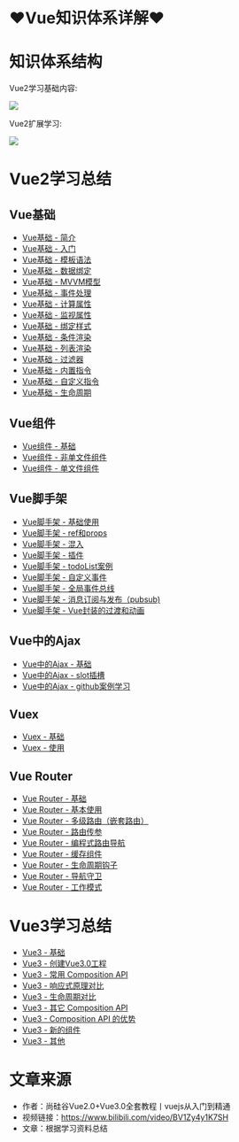 # ♥Vue知识体系详解♥

# 知识体系结构

Vue2学习基础内容:

![](/_images/vue/Vue2学习基础内容.png)

Vue2扩展学习:

![](/_images/vue/Vue2扩展学习.png)

# Vue2学习总结

## Vue基础

* [Vue基础 - 简介](/md/vue/vue2/basic/basic-concept.md)
* [Vue基础 - 入门](/md/vue/vue2/basic/basic-use.md)
* [Vue基础 - 模板语法](/md/vue/vue2/basic/basic-template-syntax.md)
* [Vue基础 - 数据绑定](/md/vue/vue2/basic/basic-data-bind.md)
* [Vue基础 - MVVM模型](/md/vue/vue2/basic/basic-mvvm.md)
* [Vue基础 - 事件处理](/md/vue/vue2/basic/basic-event-handler.md)
* [Vue基础 - 计算属性](/md/vue/vue2/basic/basic-compute-property.md)
* [Vue基础 - 监视属性](/md/vue/vue2/basic/basic-watch-property.md)
* [Vue基础 - 绑定样式](/md/vue/vue2/basic/basic-bind-style.md)
* [Vue基础 - 条件渲染](/md/vue/vue2/basic/basic-condition-render.md)
* [Vue基础 - 列表渲染](/md/vue/vue2/basic/basic-list-render.md)
* [Vue基础 - 过滤器](/md/vue/vue2/basic/basic-filter.md)
* [Vue基础 - 内置指令](/md/vue/vue2/basic/basic-inner-cmd.md)
* [Vue基础 - 自定义指令](/md/vue/vue2/basic/basic-custom-cmd.md)
* [Vue基础 - 生命周期](/md/vue/vue2/basic/basic-lifecycle.md)

## Vue组件

* [Vue组件 - 基础](/md/vue/vue2/component/component-basic.md)
* [Vue组件 - 非单文件组件](/md/vue/vue2/component/component-no-single-file-comp.md)
* [Vue组件 - 单文件组件](/md/vue/vue2/component/component-single-file-comp.md)

## Vue脚手架

* [Vue脚手架 - 基础使用](/md/vue/vue2/CLI/cli-init.md)
* [Vue脚手架 - ref和props](/md/vue/vue2/CLI/cli-ref-props.md)
* [Vue脚手架 - 混入](/md/vue/vue2/CLI/cli-mixin.md)
* [Vue脚手架 - 插件](/md/vue/vue2/CLI/cli-plugin.md)
* [Vue脚手架 - todoList案例](/md/vue/vue2/CLI/cli-todolist-demo.md)
* [Vue脚手架 - 自定义事件](/md/vue/vue2/CLI/cli-custom-event.md)
* [Vue脚手架 - 全局事件总线](/md/vue/vue2/CLI/cli-global-event-bus.md)
* [Vue脚手架 - 消息订阅与发布（pubsub)](/md/vue/vue2/CLI/cli-pub-sub.md)
* [Vue脚手架 - Vue封装的过渡和动画](/md/vue/vue2/CLI/cli-transition.md)

## Vue中的Ajax

* [Vue中的Ajax - 基础](/md/vue/vue2/ajax/ajax-basic.md)
* [Vue中的Ajax - slot插槽](/md/vue/vue2/ajax/ajax-slot.md)
* [Vue中的Ajax - github案例学习](/md/vue/vue2/ajax/ajax-github-demo.md)

## Vuex

* [Vuex - 基础](/md/vue/vue2/vuex/vuex-basic.md)
* [Vuex - 使用](/md/vue/vue2/vuex/vuex-use.md)

## Vue Router

* [Vue Router - 基础](/md/vue/vue2/vue_router/vue-router-basic.md)
* [Vue Router - 基本使用](/md/vue/vue2/vue_router/vue-router-use.md)
* [Vue Router - 多级路由（嵌套路由）](/md/vue/vue2/vue_router/vue-router-multi.md)
* [Vue Router - 路由传参](/md/vue/vue2/vue_router/vue-router-deliver-params.md)
* [Vue Router - 编程式路由导航](/md/vue/vue2/vue_router/vue-router-program.md)
* [Vue Router - 缓存组件](/md/vue/vue2/vue_router/vue-router-cache.md)
* [Vue Router - 生命周期钩子](/md/vue/vue2/vue_router/vue-router-life-hook.md)
* [Vue Router - 导航守卫](/md/vue/vue_router/CLI/vue-router-nav-guard.md)
* [Vue Router - 工作模式](/md/vue/vue2/vue_router/vue-router-work-mode.md)

# Vue3学习总结

* [Vue3 - 基础](/md/vue/vue3/vue3-use.md)
* [Vue3 - 创建Vue3.0工程](/md/vue/vue3/vue3-project.md)
* [Vue3 - 常用 Composition API](/md/vue/vue3/vue3-composition-api.md)
* [Vue3 - 响应式原理对比](/md/vue/vue3/vue3-responsive-principle.md)
* [Vue3 - 生命周期对比](/md/vue/vue3/vue3-lifecycle.md)
* [Vue3 - 其它 Composition API](/md/vue/vue3/vue3-other-composition.md)
* [Vue3 - Composition API 的优势](/md/vue/vue3/vue3-options-composition.md)
* [Vue3 - 新的组件](/md/vue/vue3/vue3-new-component.md )
* [Vue3 - 其他](/md/vue/vue3/vue3-other.md )


# 文章来源 

* 作者：尚硅谷Vue2.0+Vue3.0全套教程丨vuejs从入门到精通
* 视频链接：https://www.bilibili.com/video/BV1Zy4y1K7SH
* 文章：根据学习资料总结